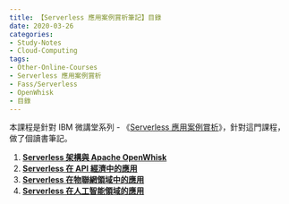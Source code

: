 ```yaml
---
title: 【Serverless 應用案例賞析筆記】目錄
date: 2020-03-26
categories:
- Study-Notes
- Cloud-Computing
tags:
- Other-Online-Courses
- Serverless 應用案例賞析
- Fass/Serverless
- OpenWhisk
- 目錄
--- 
```



本課程是針對 IBM 微講堂系列 - 《[Serverless 應用案例賞析](https://developer.ibm.com/cn/os-academy-serverless/)》，針對這門課程，做了個讀書筆記。

<!--more-->

1. **[Serverless 架構與 Apache OpenWhisk](/Serverless-Use-Cases-Study-Notes-01)**
2. **[Serverless 在 API 經濟中的應用](/Serverless-Use-Cases-Study-Notes-02)**
3. **[Serverless 在物聯網領域中的應用](/Serverless-Use-Cases-Study-Notes-03)**
4. **[Serverless 在人工智能領域的應用](/Serverless-Use-Cases-Study-Notes-04)**



